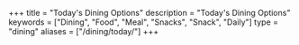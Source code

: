 +++
title = "Today's Dining Options"
description = "Today's Dining Options"
keywords = ["Dining", "Food", "Meal", "Snacks", "Snack", "Daily"]
type = "dining"
aliases = ["/dining/today/"]
+++
    